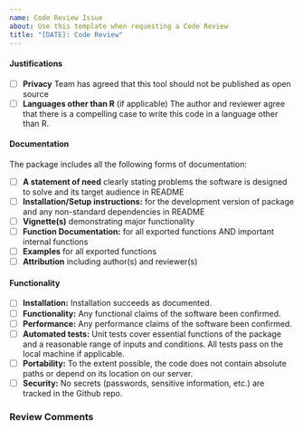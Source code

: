 ```yaml
---
name: Code Review Issue
about: Use this template when requesting a Code Review
title: "[DATE]: Code Review"
---
```


#### Justifications
- [ ] **Privacy** Team has agreed that this tool should not be published as open source 
- [ ] **Languages other than R** (if applicable) The author and reviewer agree that there is a compelling case to write this code in a language other than R. 

#### Documentation

The package includes all the following forms of documentation:

- [ ] **A statement of need** clearly stating problems the software is designed to solve and its target audience in README
- [ ] **Installation/Setup instructions:** for the development version of package and any non-standard dependencies in README
- [ ] **Vignette(s)** demonstrating major functionality 
- [ ] **Function Documentation:** for all exported functions AND important internal functions
- [ ] **Examples** for all exported functions
- [ ] **Attribution** including author(s) and reviewer(s) 

#### Functionality

- [ ] **Installation:** Installation succeeds as documented.
- [ ] **Functionality:** Any functional claims of the software been confirmed.
- [ ] **Performance:** Any performance claims of the software been confirmed.
- [ ] **Automated tests:** Unit tests cover essential functions of the package
   and a reasonable range of inputs and conditions. All tests pass on the local machine if applicable.  
- [ ] **Portability:** To the extent possible, the code does not contain absolute paths or depend on its location on our server. 
- [ ] **Security:** No secrets (passwords, sensitive information, etc.) are tracked in the Github repo.

### Review Comments
